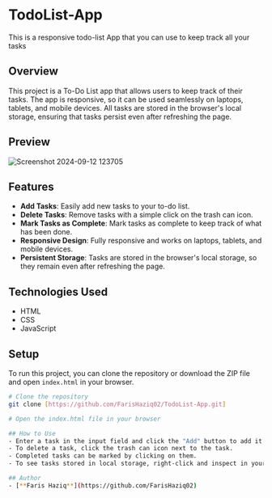 # TodoList-App
This is a responsive todo-list App that you can use to keep track all your tasks

## Overview
This project is a To-Do List app that allows users to keep track of their tasks. The app is responsive, so it can be used seamlessly on laptops, tablets, and mobile devices. All tasks are stored in the browser's local storage, ensuring that tasks persist even after refreshing the page.

## Preview
![Screenshot 2024-09-12 123705](https://github.com/user-attachments/assets/1721982c-f097-41ad-afb5-31c96db08e79)

## Features
- **Add Tasks**: Easily add new tasks to your to-do list.
- **Delete Tasks**: Remove tasks with a simple click on the trash can icon.
- **Mark Tasks as Complete**: Mark tasks as complete to keep track of what has been done.
- **Responsive Design**: Fully responsive and works on laptops, tablets, and mobile devices.
- **Persistent Storage**: Tasks are stored in the browser's local storage, so they remain even after refreshing the page.

## Technologies Used
- HTML
- CSS
- JavaScript

## Setup
To run this project, you can clone the repository or download the ZIP file and open `index.html` in your browser.

```bash
# Clone the repository
git clone [https://github.com/FarisHaziq02/TodoList-App.git]

# Open the index.html file in your browser

## How to Use
- Enter a task in the input field and click the "Add" button to add it to your list.
- To delete a task, click the trash can icon next to the task.
- Completed tasks can be marked by clicking on them.
- To see tasks stored in local storage, right-click and inspect in your browser, then go to the "Application" tab.

## Author
- [**Faris Haziq**](https://github.com/FarisHaziq02)
